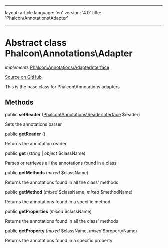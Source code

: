 * * *

layout: article language: 'en' version: '4.0' title: 'Phalcon\Annotations\Adapter'

* * *

# Abstract class **Phalcon\Annotations\Adapter**

*implements* [Phalcon\Annotations\AdapterInterface](Phalcon_Annotations_AdapterInterface)

<a href="https://github.com/phalcon/cphalcon/tree/v4.0.0/phalcon/annotations/adapter.zep" class="btn btn-default btn-sm">Source on GitHub</a>

This is the base class for Phalcon\Annotations adapters

## Methods

public **setReader** ([Phalcon\Annotations\ReaderInterface](Phalcon_Annotations_ReaderInterface) $reader)

Sets the annotations parser

public **getReader** ()

Returns the annotation reader

public **get** (*string* | *object* $className)

Parses or retrieves all the annotations found in a class

public **getMethods** (*mixed* $className)

Returns the annotations found in all the class' methods

public **getMethod** (*mixed* $className, *mixed* $methodName)

Returns the annotations found in a specific method

public **getProperties** (*mixed* $className)

Returns the annotations found in all the class' methods

public **getProperty** (*mixed* $className, *mixed* $propertyName)

Returns the annotations found in a specific property